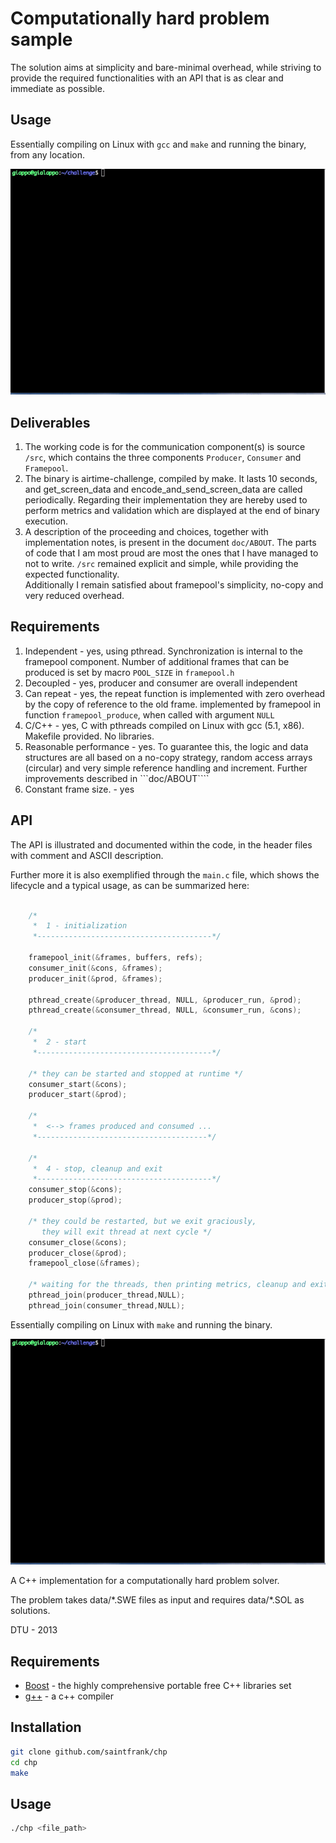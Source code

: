 Computationally hard problem sample
===============

The solution aims at simplicity and bare-minimal overhead, while striving to provide the required functionalities with an  API that is as clear and immediate as possible. 



Usage
-----

Essentially compiling on Linux with ```gcc``` and ```make``` and running the binary, from any location. 

![gif](https://raw.githubusercontent.com/saintfrank/occurrencies-solver/master/challenge-sample.gif)


Deliverables
------------

1. The working code is for the communication component(s) is source ```/src```, which contains the three components  ```Producer```, ```Consumer``` and ```Framepool```.
2. The binary is airtime-challenge, compiled by make. It lasts 10 seconds, and get_screen_data and encode_and_send_screen_data are called periodically. Regarding their implementation they are hereby used to perform metrics and validation which are displayed at the end of binary execution. 
3. A description of the proceeding and choices, together with implementation notes, is present in the document ```doc/ABOUT```. 
The parts of code that I am most proud are most the ones that I have managed to not to write. ```/src``` remained explicit and simple, while providing the expected functionality.  
Additionally I remain satisfied about framepool's simplicity, no-copy and very reduced overhead.

Requirements
------------

1. Independent - yes, using pthread. Synchronization is internal to the framepool component. Number of additional frames that can be produced is set by macro ```POOL_SIZE``` in ```framepool.h```
2. Decoupled - yes, producer and consumer are overall independent
3. Can repeat - yes, the repeat function is implemented with zero overhead by the copy of reference to the old frame. implemented by framepool in function ```framepool_produce```, when called with argument ```NULL```
4. C/C++ - yes, C with pthreads compiled on Linux with gcc (5.1, x86). Makefile provided. No libraries.
5. Reasonable performance - yes. To guarantee this, the logic and data structures are all based on a no-copy strategy, random access arrays (circular) and very simple reference handling and increment. Further improvements described in ```doc/ABOUT````
6. Constant frame size. - yes



API
---

The API is illustrated and documented within the code, in the header files with comment and ASCII description. 

Further more it is also exemplified through the ```main.c``` file, which shows the lifecycle and a typical usage, as can be summarized here:

```C

    /*
     *  1 - initialization          
     *---------------------------------------*/
    
    framepool_init(&frames, buffers, refs);
    consumer_init(&cons, &frames);
    producer_init(&prod, &frames);
    
    pthread_create(&producer_thread, NULL, &producer_run, &prod);
    pthread_create(&consumer_thread, NULL, &consumer_run, &cons);
    
    /*
     *  2 - start         
     *---------------------------------------*/

    /* they can be started and stopped at runtime */
    consumer_start(&cons);
    producer_start(&prod);
    
    /*
     *  <--> frames produced and consumed ...        
     *--------------------------------------*/

    /*
     *  4 - stop, cleanup and exit          
     *---------------------------------------*/
    consumer_stop(&cons);                           
    producer_stop(&prod);

    /* they could be restarted, but we exit graciously, 
       they will exit thread at next cycle */
    consumer_close(&cons);                          
    producer_close(&prod);
    framepool_close(&frames);

    /* waiting for the threads, then printing metrics, cleanup and exit */ 
    pthread_join(producer_thread,NULL);
    pthread_join(consumer_thread,NULL);
```

Essentially compiling on Linux with ```make``` and running the binary. 

![gif](https://raw.githubusercontent.com/saintfrank/occurrencies-solver/master/challenge-sample.gif)





A C++ implementation for a computationally hard problem solver.

The problem takes data/\*.SWE files as input and requires data/\*.SOL as solutions.

DTU - 2013


Requirements
----

* [Boost] - the highly comprehensive portable free C++ libraries set
* [g++] - a c++ compiler


Installation
--------------

```sh
git clone github.com/saintfrank/chp
cd chp
make
```

Usage
--------------

```sh
./chp <file_path>
```


[boost]:http://www.boost.org/users/download/
[g++]:http://www.boost.org/users/download/
